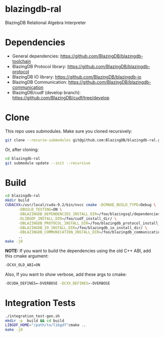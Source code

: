 # blazingdb-ral
BlazingDB Relational Algebra Interpreter

# Dependencies
- General dependencies: https://github.com/BlazingDB/blazingdb-toolchain
- BlazingDB Protocol library: https://github.com/BlazingDB/blazingdb-protocol
- BlazingDB IO library: https://github.com/BlazingDB/blazingdb-io
- BlazingDB Communication: https://github.com/BlazingDB/blazingdb-communication
- BlazingDB/cudf (develop branch): https://github.com/BlazingDB/cudf/tree/develop

# Clone
This repo uses submodules. Make sure you cloned recursively:

```bash
git clone --recurse-submodules git@github.com:BlazingDB/blazingdb-ral.git
```

Or, after cloning:

```bash
cd blazingdb-ral
git submodule update --init --recursive
```

# Build

```bash
cd blazingdb-ral
mkdir build
CUDACXX=/usr/local/cuda-9.2/bin/nvcc cmake -DCMAKE_BUILD_TYPE=Debug \
      -DBUILD_TESTING=ON \
      -DBLAZINGDB_DEPENDENCIES_INSTALL_DIR=/foo/blazingsql/dependencies/ \
      -DLIBGDF_INSTALL_DIR=/foo/cudf_install_dir/ \
      -DBLAZINGDB_PROTOCOL_INSTALL_DIR=/foo/blazingdb_protocol_install_dir/ \
      -DBLAZINGDB_IO_INSTALL_DIR=/foo/blazingdb_io_install_dir/ \
      -DBLAZINGDB_COMMUNICATION_INSTALL_DIR=/foo/blazingdb_communication_install_dir/ \
      ..
make -j8
```

**NOTE:**
If you want to build the dependencies using the old C++ ABI, add this cmake argument:

```bash
-DCXX_OLD_ABI=ON
```

Also, If you want to show verbose, add these args to cmake:

```bash
-DCUDA_DEFINES=-DVERBOSE -DCXX_DEFINES=-DVERBOSE
```

# Integration Tests

```bash
./integration_test-gen.sh
mkdir -p  build && cd build
LIBGDF_HOME="/path/to/libgdf"cmake ..
make -j8
```
